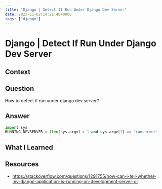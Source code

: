 ```yaml
---
title: "Django | Detect If Run Under Django Dev Server"
date: 2023-11-02T14:21:48+0000
tags: ["django"]
---
```


# Django | Detect If Run Under Django Dev Server

## Context

## Question

How to detect if run under django dev server?

## Answer

```python
import sys
RUNNING_DEVSERVER = (len(sys.argv) > 1 and sys.argv[1] == 'runserver'
```

## What I Learned

## Resources

- https://stackoverflow.com/questions/1291755/how-can-i-tell-whether-my-django-application-is-running-on-development-server-or
